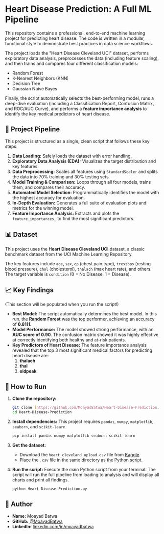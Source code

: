 # Heart Disease Prediction: A Full ML Pipeline

This repository contains a professional, end-to-end machine learning project for predicting heart disease. The code is written in a modular, functional style to demonstrate best practices in data science workflows.

The project loads the "Heart Disease Cleveland UCI" dataset, performs exploratory data analysis, preprocesses the data (including feature scaling), and then trains and compares four different classification models:
* Random Forest
* K-Nearest Neighbors (KNN)
* Decision Tree
* Gaussian Naive Bayes

Finally, the script automatically selects the best-performing model, runs a deep-dive evaluation (including a Classification Report, Confusion Matrix, and ROC/AUC Curve), and performs a **feature importance analysis** to identify the key medical predictors of heart disease.

## 🚀 Project Pipeline

This project is structured as a single, clean script that follows these key steps:
1.  **Data Loading:** Safely loads the dataset with error handling.
2.  **Exploratory Data Analysis (EDA):** Visualizes the target distribution and key features.
3.  **Data Preprocessing:** Scales all features using `StandardScaler` and splits the data into 70% training and 30% testing sets.
4.  **Model Training & Comparison:** Loops through all four models, trains them, and compares their accuracy.
5.  **Automated Model Selection:** Programmatically identifies the model with the highest accuracy for evaluation.
6.  **In-Depth Evaluation:** Generates a full suite of evaluation plots and metrics for the winning model.
7.  **Feature Importance Analysis:** Extracts and plots the `feature_importances_` to find the most significant predictors.

## 📊 Dataset

This project uses the **Heart Disease Cleveland UCI** dataset, a classic benchmark dataset from the UCI Machine Learning Repository.

The key features include `age`, `sex`, `cp` (chest pain type), `trestbps` (resting blood pressure), `chol` (cholesterol), `thalach` (max heart rate), and others. The target variable is `condition` (0 = No Disease, 1 = Disease).

## 📈 Key Findings

(This section will be populated when you run the script!)

* **Best Model:** The script automatically determines the best model. In this run, the **Random Forest** was the top performer, achieving an accuracy of **0.8111**.
* **Model Performance:** The model showed strong performance, with an **AUC score of 0.90**. The confusion matrix showed it was highly effective at correctly identifying both healthy and at-risk patients.
* **Key Predictors of Heart Disease:** The feature importance analysis revealed that the top 3 most significant medical factors for predicting heart disease are:
    1.  **thalach**
    2.  **thal**
    3.  **oldpeak**

## 🔧 How to Run

1.  **Clone the repository:**
    ```bash
    git clone [https://github.com/MoayadBatwa/Heart-Disease-Prediction.git](https://github.com/MoayadBatwa/Heart-Disease-Prediction.git)
    cd Heart-Disease-Prediction
    ```

2.  **Install dependencies:**
    This project requires `pandas`, `numpy`, `matplotlib`, `seaborn`, and `scikit-learn`.
    ```bash
    pip install pandas numpy matplotlib seaborn scikit-learn
    ```

3.  **Get the dataset:**
    * Download the `heart_cleveland_upload.csv` file from [Kaggle](https://www.kaggle.com/datasets/cherngs/heart-disease-cleveland-uci).
    * Place the `.csv` file in the same directory as the Python script.

4.  **Run the script:**
    Execute the main Python script from your terminal. The script will run the full pipeline from loading to analysis and will display all charts and print all findings.
    ```bash
    python Heart-Disease-Prediction.py
    ```

## 👤 Author

* **Name:** Moayad Batwa
* **GitHub:** [@MoayadBatwa](https://github.com/MoayadBatwa)
* **LinkedIn:** [linkedin.com/in/moayadbatwa](https://www.linkedin.com/in/moayadbatwa/)
